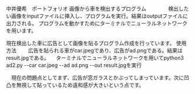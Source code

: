  中井優希　ポートフォリオ
画像から車を検出するプログラム
　　　　検出したい画像をinputファイルに挿入し、プログラムを実行。結果はoutputファイルに出力される。
       プログラムを動かすためにターミナルでニューラルネットワークを用います。

現在検出した車に広告として画像を貼るプログラム作成を行っています。
  使用方法
  　　広告を貼られる車がcar.jpegであり、広告がad.pngである。結果はresult.jpgである。
    　ターミナルでニューラルネットワークを用いてpython3 ad2.py --car car.jpeg --ad ad.png --out result.jpgを実行

　現在の問題点としてまず、広告が窓ガラスとかぶってしまっています。次に凹凸を無視して貼っているため違和感が大きいという点です。    
